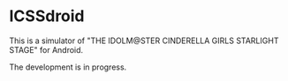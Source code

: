 # ICSSdroid

This is a simulator of "THE IDOLM@STER CINDERELLA GIRLS STARLIGHT STAGE" for Android.

The development is in progress.
